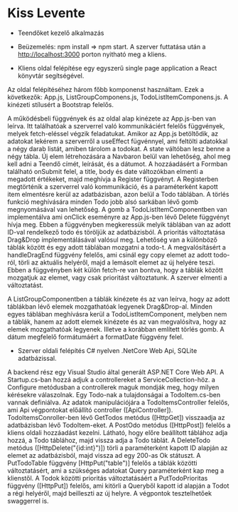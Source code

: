 # Kiss Levente


- Teendőket kezelő alkalmazás

- Beüzemelés: npm install => npm start. A szerver futtatása után a [http://localhost:3000](http://localhost:3000) porton nyitható meg a kliens.

- Kliens oldal felépítése egy egyszerű single page application a React könyvtár segítségével.

 Az oldal felépítéséhez három főbb komponenst használtam. Ezek a következők: App.js, ListGroupComponens.js, TodoListItemComponens.js. A kinézeti stílusért a Bootstrap felelős.
 
 A működésbeli függvények és az oldal alap kinézete az App.js-ben van leírva.  Itt találhatóak a szerverrel való kommunikáciért felelős függvények, melyek fetch-eléssel végzik feladatukat. Amikor az App.js betöltődik, az adatokat lekérem a szerverről a useEffect fügvénnyel, ami feltölti adatokkal a négy darab listát, amiben tárolom a todokat. A state váltóban lesz benne a négy tábla. 
Új elem létrehozására a Navbaron belül van lehetőség, ahol meg kell adni a Teendő címét, leírását, és a dátumot. A hozzáadásért a Formban található onSubmit felel, a title, body és date változókban elmenti a megadott értékeket, majd meghívja a Register függvényt. A Registerben megtörténik a szerverrel való kommunikáció, és a paraméterként kapott item elmentésre kerül az adatbázisban, azon belül a Todo táblában. A törlés funkció meghívására minden Todo jobb alsó sarkában lévő gomb megnyomásával van lehetőség. A gomb a TodoListItemComponentben van implementálva ami onClick eseményre az App.js-ben lévő Delete függvényt hívja meg. Ebben a függvényben megkeressük melyik táblában van az adott ID-val rendelkező todo és töröljük az adatbázisból. A prioritás változtatása Drag&Drop implementálásával valósul meg. Lehetőség van a különböző táblák között és egy adott táblában mozgatni a todo-t. A megvalósításért a handleDragEnd függvény felelős, ami csinál egy copy elemet az adott todo-ról, törli az aktuális helyéről, majd a lemásolt elemet az új helyére teszi. Ebben a függvényben két külön fetch-re van bontva, hogy a táblák között mozgatjuk az elemet, vagy csak prioritást változtatunk. A szerver elmenti a változtatást.

A ListGroupComponentben a táblák kinézete és az van leírva, hogy az adott táblákban lévő elemek mozgathatóak legyenek Drag&Drop-al.
Minden egyes táblában meghívásra kerül a TodoListItemComponent, melyben nem a táblák, hanem az adott elemek kinézete és az van megvalósítva, hogy az elemek mozgathatóak legyenek. Illetve a korábban említett törlés gomb. A dátum megfelelő formátumáért a formatDate függvény felel.
  
- Szerver oldali felépítés C# nyelven .NetCore Web Api, SQLite adatbázissal.

 
 A backend rész egy Visual Studio által generált ASP.NET Core Web API. A Startup.cs-ban hozzá adjuk a controllereket a ServiceCollection-höz. a Configure metódusban a controllerek maguk mondják meg, hogy milyen kérésekre válaszolnak. Egy Todo-nak a tulajdonságai a TodoItem.cs-ben vannak definiálva.
 Az adatok manipulációjára a TodoItemsController felelős, ami Api végpontokat előállító controller ([ApiController]).
 TodoItemsConroller-ben lévő GetTodos metódus ([HttpGet]) visszaadja az adatbázisban lévő TodoItem-eket. A PostOdo metódus ([HttpPost]) felelős a kliens oldali hozzáadást kezelni. Látható, hogy előre beállított táblához adja hozzá, a Todo táblához, majd vissza adja a Todo táblát. A DeleteTodo metódus ([HttpDelete("{id:int}")]) törli a paraméterként kapott ID alapján az elemet az adatbázisból, majd vissza ad egy 200-as Ok státuszt. A PutTodoTable függvény [HttpPut("table")] felelős a táblák közötti változtatásért, ami a szükséges adatokat Query paraméterként kap meg a klienstől. A Todok közötti prioritás változtatásáért a PutTodoPrioritas függvény ([HttpPut]) felelős, ami kitörli a Queryből kapott id alapján a Todot a régi helyéről, majd beilleszti az új helyre. A végpontok tesztelhetőek swaggerrel is.
